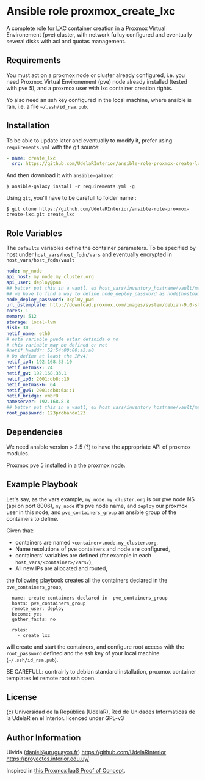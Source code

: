 Ansible role proxmox_create_lxc
=========

 A complete role for LXC container creation in a Proxmox Virtual Environement (pve) cluster, with network fulluy configured and eventually several disks with acl and quotas management. 

Requirements
------------

You must act on a proxmox node or cluster already configured, i.e. you need Proxmox Virtual Environement (pve) node already installed (tested with pve 5), and a proxmox user with lxc container creation rights. 

Yo also need an ssh key configured in the local machine, where ansible is ran, i.e. a file `~/.ssh/id_rsa.pub`. 


Installation
------------

To be able to update later and eventually to modify it, prefer using `requirements.yml` with the git source:

```yaml
- name: create_lxc
  src: https://github.com/UdelaRInterior/ansible-role-proxmox-create-lxc.git
  ```
And then download it with `ansible-galaxy`:

```shell
$ ansible-galaxy install -r requirements.yml -g
```

Using `git`, you'll have to be carefull to folder name :

```shell
$ git clone https://github.com/UdelaRInterior/ansible-role-proxmox-create-lxc.git create_lxc
```

Role Variables
--------------

The `defaults` variables define the container parameters. To be specified by host under `host_vars/host_fqdn/vars` and eventually encrypted in `host_vars/host_fqdn/vault`

```yaml
node: my_node
api_host: my_node.my_cluster.org
api_user: deploy@pam
## better put this in a vautl, ex host_vars/inventory_hostname/vault/main.yml
## we have to find a way to define node_deploy_password as node[hostname]/deploy_password
node_deploy_password: D3pl0y_pwd
url_ostemplate: http://download.proxmox.com/images/system/debian-9.0-standard_9.5-1_amd64.tar.gz
cores: 1
memory: 512
storage: local-lvm
disk: 30
netif_name: eth0
# esta variable puede estar definida o no
# this variable may be defined or not
#netif_hwaddr: 52:54:00:00:a3:a0
# Do define at least the IPv4!
netif_ip4: 192.168.33.10
netif_netmask: 24
netif_gw: 192.168.33.1
netif_ip6: 2001:db8::10
netif_netmask6: 64
netif_gw6: 2001:db8:6a::1
netif_bridge: vmbr0
nameserver: 192.168.8.8
## better put this in a vautl, ex host_vars/inventory_hostname/vault/main.yml
root_password: 123probando123
```

Dependencies
------------

We need ansible version > 2.5 (?) to have the appropriate API of proxmox modules. 

Proxmox pve 5 installed in a the proxmox node. 

Example Playbook
----------------

Let's say, as the vars example, `my_node.my_cluster.org` is our pve node NS (api on port 8006), `my_node` it's pve node name, and `deploy` our proxmox user in this node, and `pve_containers_group` an ansible group of the containers to define. 

Given that: 
* containers are named `<container>.node.my_cluster.org`, 
* Name resolutions of pve containers and node are configured, 
* containers' variables are defined (for example in each `host_vars/<container>/vars/`),
* All new IPs are allocated and routed,

the following playbook creates all the containers declared in the `pve_containers_group`, 

    - name: create containers declared in  pve_containers_group
      hosts: pve_containers_group
      remote_user: deploy
      become: yes
      gather_facts: no
 
      roles:
        - create_lxc

will create and start the containers, and configure root access with the `root_password` defined and the ssh key of your local machine (`~/.ssh/id_rsa.pub`). 

BE CAREFULL: contrairly to debian standard installation, proxmox container templates let remote root ssh open. 

License
-------

(c) Universidad de la República (UdelaR), Red de Unidades Informáticas de la UdelaR en el Interior. 
licenced under GPL-v3

Author Information
------------------

Ulvida (daniel@uruguayos.fr)
https://github.com/UdelaRInterior
https://proyectos.interior.edu.uy/

Inspired in [this Proxmox IaaS Proof of Concept](https://gitlab.com/morph027/pve-infra-poc/blob/master/run.yml). 
